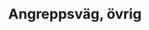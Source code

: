 ---
title: 'Angreppsväg, övrig'
symbol_image: 'symbols/insats/03.svg'
weight: 3
card: true
card_color: 'bg-symbol-black'
---